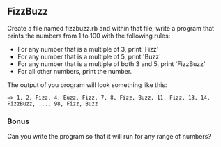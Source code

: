 ## FizzBuzz

Create a file named fizzbuzz.rb and within that file, write a program that prints the numbers from 1 to 100 with the following rules:  
* For any number that is a multiple of 3, print 'Fizz'
* For any number that is a multiple of 5, print 'Buzz'
* For any number that is a multiple of both 3 and 5, print 'FizzBuzz'
* For all other numbers, print the number.

The output of you program will look something like this:
```
=> 1, 2, Fizz, 4, Buzz, Fizz, 7, 8, Fizz, Buzz, 11, Fizz, 13, 14, FizzBuzz, ..., 98, Fizz, Buzz
```

### Bonus
Can you write the program so that it will run for any range of numbers?
      
